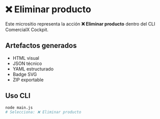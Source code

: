 # ❌ Eliminar producto

Este micrositio representa la acción **❌ Eliminar producto** dentro del CLI ComercialX Cockpit.

## Artefactos generados

- HTML visual
- JSON técnico
- YAML estructurado
- Badge SVG
- ZIP exportable

## Uso CLI

```bash
node main.js
# Selecciona: ❌ Eliminar producto
```
